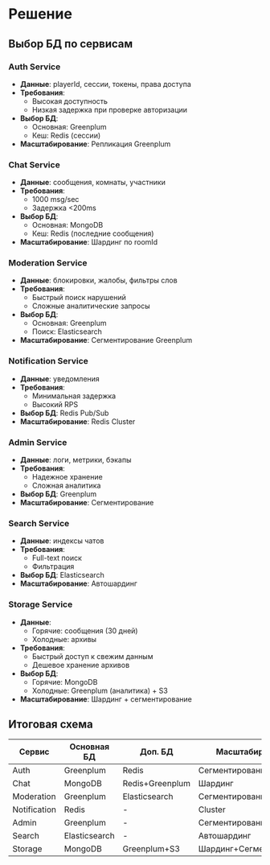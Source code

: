 # Решение

## Выбор БД по сервисам

### Auth Service
- **Данные**: playerId, сессии, токены, права доступа
- **Требования**:
  - Высокая доступность
  - Низкая задержка при проверке авторизации
- **Выбор БД**:
  - Основная: Greenplum
  - Кеш: Redis (сессии)
- **Масштабирование**: Репликация Greenplum

### Chat Service
- **Данные**: сообщения, комнаты, участники
- **Требования**:
  - 1000 msg/sec
  - Задержка <200ms
- **Выбор БД**:
  - Основная: MongoDB
  - Кеш: Redis (последние сообщения)
- **Масштабирование**: Шардинг по roomId

### Moderation Service
- **Данные**: блокировки, жалобы, фильтры слов
- **Требования**:
  - Быстрый поиск нарушений
  - Сложные аналитические запросы
- **Выбор БД**:
  - Основная: Greenplum
  - Поиск: Elasticsearch
- **Масштабирование**: Сегментирование Greenplum

### Notification Service
- **Данные**: уведомления
- **Требования**:
  - Минимальная задержка
  - Высокий RPS
- **Выбор БД**: Redis Pub/Sub
- **Масштабирование**: Redis Cluster

### Admin Service
- **Данные**: логи, метрики, бэкапы
- **Требования**:
  - Надежное хранение
  - Сложная аналитика
- **Выбор БД**: Greenplum
- **Масштабирование**: Сегментирование

### Search Service
- **Данные**: индексы чатов
- **Требования**:
  - Full-text поиск
  - Фильтрация
- **Выбор БД**: Elasticsearch
- **Масштабирование**: Автошардинг

### Storage Service
- **Данные**:
  - Горячие: сообщения (30 дней)
  - Холодные: архивы
- **Требования**:
  - Быстрый доступ к свежим данным
  - Дешевое хранение архивов
- **Выбор БД**:
  - Горячие: MongoDB
  - Холодные: Greenplum (аналитика) + S3
- **Масштабирование**: Шардинг + сегментирование

## Итоговая схема

| Сервис          | Основная БД       | Доп. БД          | Масштабирование        |
|----------------|------------------|-----------------|------------------------|
| Auth           | Greenplum        | Redis           | Сегментирование        |
| Chat           | MongoDB          | Redis+Greenplum | Шардинг                |
| Moderation     | Greenplum        | Elasticsearch   | Сегментирование        |
| Notification   | Redis            | -               | Cluster                |
| Admin          | Greenplum        | -               | Сегментирование        |
| Search         | Elasticsearch    | -               | Автошардинг            |
| Storage        | MongoDB          | Greenplum+S3    | Шардинг+Сегментирование|

